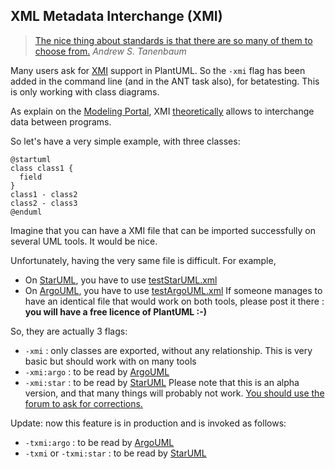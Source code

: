 ## XML Metadata Interchange (XMI)

> [The nice thing about standards is that there are so many of them to choose from.](http://www.quotationspage.com/quote/473.html) *Andrew S. Tanenbaum*

Many users ask for [XMI](http://en.wikipedia.org/wiki/XML_Metadata_Interchange)
support in PlantUML. So the ``-xmi`` flag has been added in the
command line (and in the ANT task also), for betatesting. This is only
working with class diagrams.

As explain on the [Modeling Portal](http://modeling-languages.com/), XMI [theoretically](http://modeling-languages.com/blog/content/xmi-nightmares-argouml-xmi-format-change)
allows to interchange data between programs.

So let's have a very simple example, with three classes:
```plantuml
@startuml
class class1 {
  field
}
class1 - class2
class2 - class3
@enduml
```
Imagine that you can have a XMI file that can be imported successfully on
several UML tools. It would be nice.

Unfortunately, having the very same file is difficult. For
example,
* On [StarUML](http://staruml.sourceforge.net/en), you have to use [testStarUML.xml](http://plantuml.com/testStarUML.xml)
* On [ArgoUML](http://argouml.tigris.org), you have to use [testArgoUML.xml](http://plantuml.com/testArgoUML.xml)
If someone manages to have an identical file that would work on both
tools, please post it there : **you will have a free licence of PlantUML :-)**

So, they are actually 3 flags:
* `-xmi` : only classes are exported, without any relationship. This is very basic but should work with on many tools
* `-xmi:argo` : to be read by [ArgoUML](http://argouml.tigris.org)
* `-xmi:star` : to be read by [StarUML](http://staruml.sourceforge.net/en)
Please note that this is an alpha version, and that many things will probably not work. [You should use the forum to ask for corrections.](http://forum.plantuml.net/)


Update: now this feature is in production and is invoked as follows:
* `-txmi:argo` : to be read by [ArgoUML](http://argouml.tigris.org)
* `-txmi` or `-txmi:star` : to be read by [StarUML](http://staruml.sourceforge.net/en)


